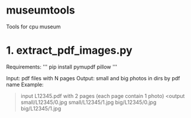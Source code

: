 # museumtools
Tools for cpu museum
# 1. extract_pdf_images.py
Requirements:
'''
pip install pymupdf pillow
'''

Input: pdf files with N pages
Output: small and big photos in dirs by pdf name
Example:
>input
L12345.pdf with 2 pages (each page contain 1 photo)
<output
small/L12345/0.jpg
small/L12345/1.jpg
big/L12345/0.jpg
big/L12345/1.jpg

